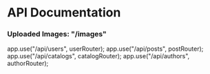 # API Documentation
### Uploaded Images: "/images"
app.use("/api/users", userRouter);
app.use("/api/posts", postRouter);
app.use("/api/catalogs", catalogRouter);
app.use("/api/authors", authorRouter);